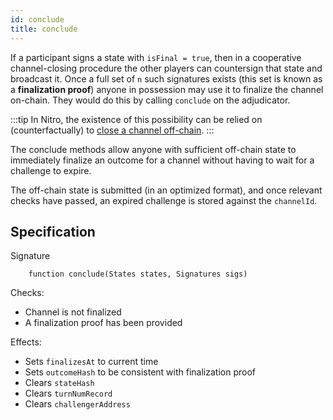 ```yaml
---
id: conclude
title: conclude
---
```


If a participant signs a state with `isFinal = true`, then in a cooperative channel-closing procedure the other players can countersign that state and broadcast it. Once a full set of `n` such signatures exists \(this set is known as a **finalization proof**\) anyone in possession may use it to finalize the channel on-chain. They would do this by calling `conclude` on the adjudicator.

:::tip
In Nitro, the existence of this possibility can be relied on \(counterfactually\) to [close a channel off-chain](../auxiliary-protocols#closing-off-chain).
:::

The conclude methods allow anyone with sufficient off-chain state to immediately finalize an outcome for a channel without having to wait for a challenge to expire.

The off-chain state is submitted (in an optimized format), and once relevant checks have passed, an expired challenge is stored against the `channelId`.

## Specification

Signature

```solidity
    function conclude(States states, Signatures sigs)
```

Checks:

- Channel is not finalized
- A finalization proof has been provided

Effects:

- Sets `finalizesAt` to current time
- Sets `outcomeHash` to be consistent with finalization proof
- Clears `stateHash`
- Clears `turnNumRecord`
- Clears `challengerAddress`
